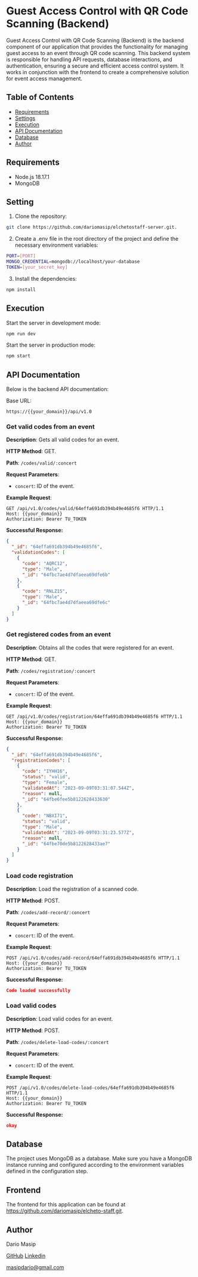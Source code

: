 # Guest Access Control with QR Code Scanning (Backend)

Guest Access Control with QR Code Scanning (Backend) is the backend component of our application that provides the functionality for managing guest access to an event through QR code scanning. This backend system is responsible for handling API requests, database interactions, and authentication, ensuring a secure and efficient access control system. It works in conjunction with the frontend to create a comprehensive solution for event access management.

## Table of Contents

- [Requirements](#requirements)
- [Settings](#settings)
- [Execution](#execution)
- [API Documentation](#api-documentation)
- [Database](#database)
- [Author](#author)

## Requirements

- Node.js 18.17.1
- MongoDB

## Setting

1. Clone the repository:

```bash
git clone https://github.com/dariomasip/elchetostaff-server.git.
```

2. Create a .env file in the root directory of the project and define the necessary environment variables:

```bash
PORT=[PORT]
MONGO_CREDENTIAL=mongodb://localhost/your-database
TOKEN=[your_secret_key]
```

3. Install the dependencies:

```bash
npm install
```

## Execution

Start the server in development mode:

```bash
npm run dev
```

Start the server in production mode:

```bash
npm start
```

## API Documentation

Below is the backend API documentation:

Base URL:

```http
https://{{your_domain}}/api/v1.0
```

### Get valid codes from an event

**Description**: Gets all valid codes for an event.

**HTTP Method**: GET.

**Path**: `/codes/valid/:concert`

**Request Parameters**:

- `concert`: ID of the event.

**Example Request**:

```http
GET /api/v1.0/codes/valid/64effa691db394b49e4685f6 HTTP/1.1
Host: {{your_domain}}
Authorization: Bearer TU_TOKEN
```

**Successful Response:**

```json
{
  "_id": "64effa691db394b49e4685f6",
  "validationCodes": [
    {
      "code": "AQRC12",
      "type": "Male",
      "_id": "64fbc7ae4d7dfaeea69dfe6b"
    },
    {
      "code": "RNLZ15",
      "type": "Male",
      "_id": "64fbc7ae4d7dfaeea69dfe6c"
    }
  ]
}
```

### Get registered codes from an event

**Description**: Obtains all the codes that were registered for an event.

**HTTP Method**: GET.

**Path**: `/codes/registration/:concert`

**Request Parameters**:

- `concert`: ID of the event.

**Example Request**:

```http
GET /api/v1.0/codes/registration/64effa691db394b49e4685f6 HTTP/1.1
Host: {{your_domain}}
Authorization: Bearer TU_TOKEN
```

**Successful Response:**

```json
{
  "_id": "64effa691db394b49e4685f6",
  "registrationCodes": [
    {
      "code": "IYHH16",
      "status": "valid",
      "type": "Female",
      "validatedAt": "2023-09-09T03:31:07.544Z",
      "reason": null,
      "_id": "64fbe6fee5b8122628433630"
    },
    {
      "code": "NBXI71",
      "status": "valid",
      "type": "Male",
      "validatedAt": "2023-09-09T03:31:23.577Z",
      "reason": null,
      "_id": "64fbe70de5b8122628433ae7"
    }
  ]
}
```

### Load code registration

**Description**: Load the registration of a scanned code.

**HTTP Method**: POST.

**Path**: `/codes/add-record/:concert`

**Request Parameters**:

- `concert`: ID of the event.

**Example Request**:

```http
POST /api/v1.0/codes/add-record/64effa691db394b49e4685f6 HTTP/1.1
Host: {{your_domain}}
Authorization: Bearer TU_TOKEN
```

**Successful Response:**

```json
Code loaded successfully
```

### Load valid codes

**Description**: Load valid codes for an event.

**HTTP Method**: POST.

**Path**: `/codes/delete-load-codes/:concert`

**Request Parameters**:

- `concert`: ID of the event.

**Example Request**:

```http
POST /api/v1.0/codes/delete-load-codes/64effa691db394b49e4685f6 HTTP/1.1
Host: {{your_domain}}
Authorization: Bearer TU_TOKEN
```

**Successful Response:**

```json
okay
```

## Database

The project uses MongoDB as a database. Make sure you have a MongoDB instance running and configured according to the environment variables defined in the configuration step.

## Frontend

The frontend for this application can be found at https://github.com/dariomasip/elcheto-staff.git.

## Author

Dario Masip

[GitHub](https://github.com/dariomasip)
[Linkedin](https://www.linkedin.com/in/dariomasip)

masipdario@gmail.com
